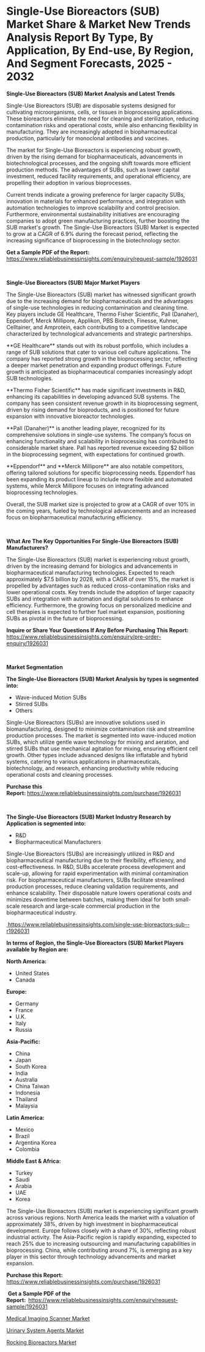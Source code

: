 <p><h1>Single-Use Bioreactors (SUB) Market Share & Market New Trends Analysis Report By Type, By Application, By End-use, By Region, And Segment Forecasts, 2025 - 2032</h1></p><p><strong>Single-Use Bioreactors (SUB) Market Analysis and Latest Trends</strong></p>
<p><p>Single-Use Bioreactors (SUB) are disposable systems designed for cultivating microorganisms, cells, or tissues in bioprocessing applications. These bioreactors eliminate the need for cleaning and sterilization, reducing contamination risks and operational costs, while also enhancing flexibility in manufacturing. They are increasingly adopted in biopharmaceutical production, particularly for monoclonal antibodies and vaccines.</p><p>The market for Single-Use Bioreactors is experiencing robust growth, driven by the rising demand for biopharmaceuticals, advancements in biotechnological processes, and the ongoing shift towards more efficient production methods. The advantages of SUBs, such as lower capital investment, reduced facility requirements, and operational efficiency, are propelling their adoption in various bioprocesses. </p><p>Current trends indicate a growing preference for larger capacity SUBs, innovation in materials for enhanced performance, and integration with automation technologies to improve scalability and control precision. Furthermore, environmental sustainability initiatives are encouraging companies to adopt green manufacturing practices, further boosting the SUB market's growth. The Single-Use Bioreactors (SUB) Market is expected to grow at a CAGR of 6.9% during the forecast period, reflecting the increasing significance of bioprocessing in the biotechnology sector.</p></p>
<p><strong>Get a Sample PDF of the Report:&nbsp;</strong> <a href="https://www.reliablebusinessinsights.com/enquiry/request-sample/1926031?utm_campaign=100&utm_medium=2&utm_source=Github&utm_content=ia&utm_term=15012025&utm_id=single-use-bioreactors-sub">https://www.reliablebusinessinsights.com/enquiry/request-sample/1926031</a></p>
<p>&nbsp;</p>
<p><strong>Single-Use Bioreactors (SUB) Major Market Players</strong></p>
<p><p>The Single-Use Bioreactors (SUB) market has witnessed significant growth due to the increasing demand for biopharmaceuticals and the advantages of single-use technologies in reducing contamination and cleaning time. Key players include GE Healthcare, Thermo Fisher Scientific, Pall (Danaher), Eppendorf, Merck Millipore, Applikon, PBS Biotech, Finesse, Kuhner, Celltainer, and Amprotein, each contributing to a competitive landscape characterized by technological advancements and strategic partnerships.</p><p>**GE Healthcare** stands out with its robust portfolio, which includes a range of SUB solutions that cater to various cell culture applications. The company has reported strong growth in the bioprocessing sector, reflecting a deeper market penetration and expanding product offerings. Future growth is anticipated as biopharmaceutical companies increasingly adopt SUB technologies.</p><p>**Thermo Fisher Scientific** has made significant investments in R&D, enhancing its capabilities in developing advanced SUB systems. The company has seen consistent revenue growth in its bioprocessing segment, driven by rising demand for bioproducts, and is positioned for future expansion with innovative bioreactor technologies.</p><p>**Pall (Danaher)** is another leading player, recognized for its comprehensive solutions in single-use systems. The company’s focus on enhancing functionality and scalability in bioprocessing has contributed to considerable market share. Pall has reported revenue exceeding $2 billion in the bioprocessing segment, with expectations for continued growth.</p><p>**Eppendorf** and **Merck Millipore** are also notable competitors, offering tailored solutions for specific bioprocessing needs. Eppendorf has been expanding its product lineup to include more flexible and automated systems, while Merck Millipore focuses on integrating advanced bioprocessing technologies.</p><p>Overall, the SUB market size is projected to grow at a CAGR of over 10% in the coming years, fueled by technological advancements and an increased focus on biopharmaceutical manufacturing efficiency.</p></p>
<p>&nbsp;</p>
<p><strong>What Are The Key Opportunities For Single-Use Bioreactors (SUB) Manufacturers?</strong></p>
<p><p>The Single-Use Bioreactors (SUB) market is experiencing robust growth, driven by the increasing demand for biologics and advancements in biopharmaceutical manufacturing technologies. Expected to reach approximately $7.5 billion by 2028, with a CAGR of over 15%, the market is propelled by advantages such as reduced cross-contamination risks and lower operational costs. Key trends include the adoption of larger capacity SUBs and integration with automation and digital solutions to enhance efficiency. Furthermore, the growing focus on personalized medicine and cell therapies is expected to further fuel market expansion, positioning SUBs as pivotal in the future of bioprocessing.</p></p>
<p><strong>Inquire or Share Your Questions If Any Before Purchasing This Report:</strong> <a href="https://www.reliablebusinessinsights.com/enquiry/pre-order-enquiry/1926031?utm_campaign=100&utm_medium=2&utm_source=Github&utm_content=ia&utm_term=15012025&utm_id=single-use-bioreactors-sub">https://www.reliablebusinessinsights.com/enquiry/pre-order-enquiry/1926031</a></p>
<p>&nbsp;</p>
<p><strong>Market Segmentation</strong></p>
<p><strong>The Single-Use Bioreactors (SUB) Market Analysis by types is segmented into:</strong></p>
<p><ul><li>Wave-induced Motion SUBs</li><li>Stirred SUBs</li><li>Others</li></ul></p>
<p><p>Single-Use Bioreactors (SUBs) are innovative solutions used in biomanufacturing, designed to minimize contamination risk and streamline production processes. The market is segmented into wave-induced motion SUBs, which utilize gentle wave technology for mixing and aeration, and stirred SUBs that use mechanical agitation for mixing, ensuring efficient cell growth. Other types include advanced designs like inflatable and hybrid systems, catering to various applications in pharmaceuticals, biotechnology, and research, enhancing productivity while reducing operational costs and cleaning processes.</p></p>
<p><strong>Purchase this Report:&nbsp;</strong><a href="https://www.reliablebusinessinsights.com/purchase/1926031?utm_campaign=100&utm_medium=2&utm_source=Github&utm_content=ia&utm_term=15012025&utm_id=single-use-bioreactors-sub">https://www.reliablebusinessinsights.com/purchase/1926031</a></p>
<p>&nbsp;</p>
<p><strong>The Single-Use Bioreactors (SUB) Market Industry Research by Application is segmented into:</strong></p>
<p><ul><li>R&D</li><li>Biopharmaceutical Manufacturers</li></ul></p>
<p><p>Single-Use Bioreactors (SUBs) are increasingly utilized in R&D and biopharmaceutical manufacturing due to their flexibility, efficiency, and cost-effectiveness. In R&D, SUBs accelerate process development and scale-up, allowing for rapid experimentation with minimal contamination risk. For biopharmaceutical manufacturers, SUBs facilitate streamlined production processes, reduce cleaning validation requirements, and enhance scalability. Their disposable nature lowers operational costs and minimizes downtime between batches, making them ideal for both small-scale research and large-scale commercial production in the biopharmaceutical industry.</p></p>
<p><a href="https://www.reliablebusinessinsights.com/single-use-bioreactors-sub--r1926031?utm_campaign=100&utm_medium=2&utm_source=Github&utm_content=ia&utm_term=15012025&utm_id=single-use-bioreactors-sub">&nbsp;https://www.reliablebusinessinsights.com/single-use-bioreactors-sub--r1926031</a></p>
<p><strong>In terms of Region, the Single-Use Bioreactors (SUB) Market Players available by Region are:</strong></p>
<p>
    <p> <strong> North America: </strong>
        <ul>
            <li>United States</li>
            <li>Canada</li>
        </ul>
        </p> 
    <p> <strong> Europe: </strong>
        <ul>
            <li>Germany</li>
            <li>France</li>
            <li>U.K.</li>
            <li>Italy</li>
            <li>Russia</li>
        </ul>
        </p> 
    <p> <strong> Asia-Pacific: </strong>
        <ul>
            <li>China</li>
            <li>Japan</li>
            <li>South Korea</li>
            <li>India</li>
            <li>Australia</li>
            <li>China Taiwan</li>
            <li>Indonesia</li>
            <li>Thailand</li>
            <li>Malaysia</li>
        </ul>
        </p> 
    <p> <strong> Latin America: </strong>
        <ul>
            <li>Mexico</li>
            <li>Brazil</li>
            <li>Argentina Korea</li>
            <li>Colombia</li>
        </ul>
        </p> 
    <p> <strong> Middle East & Africa: </strong>
        <ul>
            <li>Turkey</li>
            <li>Saudi</li>
            <li>Arabia</li>
            <li>UAE</li>
            <li>Korea</li>
        </ul>
    </p>
    </p>
<p><p>The Single-Use Bioreactors (SUB) market is experiencing significant growth across various regions. North America leads the market with a valuation of approximately 38%, driven by high investment in biopharmaceutical development. Europe follows closely with a share of 30%, reflecting robust industrial activity. The Asia-Pacific region is rapidly expanding, expected to reach 25% due to increasing outsourcing and manufacturing capabilities in bioprocessing. China, while contributing around 7%, is emerging as a key player in this sector through technology advancements and market expansion.</p></p>
<p><strong>Purchase this Report: </strong><a href="https://www.reliablebusinessinsights.com/purchase/1926031?utm_campaign=100&utm_medium=2&utm_source=Github&utm_content=ia&utm_term=15012025&utm_id=single-use-bioreactors-sub">https://www.reliablebusinessinsights.com/purchase/1926031</a></p>
<p>&nbsp;<strong>Get a Sample PDF of the Report:&nbsp;&nbsp;</strong><a href="https://www.reliablebusinessinsights.com/enquiry/request-sample/1926031?utm_campaign=100&utm_medium=2&utm_source=Github&utm_content=ia&utm_term=15012025&utm_id=single-use-bioreactors-sub">https://www.reliablebusinessinsights.com/enquiry/request-sample/1926031</a></p>
<p><strong></strong></p>
<p><p><a href="https://github.com/klaassenmackenzie6/Market-Research-Report-List-1/blob/main/medical-imaging-scanner-market.md?utm_campaign=100&utm_medium=2&utm_source=Github&utm_content=ia&utm_term=15012025&utm_id=single-use-bioreactors-sub">Medical Imaging Scanner Market</a></p><p><a href="https://github.com/lvaill871987/Market-Research-Report-List-1/blob/main/urinary-system-agents-market.md?utm_campaign=100&utm_medium=2&utm_source=Github&utm_content=ia&utm_term=15012025&utm_id=single-use-bioreactors-sub">Urinary System Agents Market</a></p><p><a href="https://github.com/tanekacalderon743/Market-Research-Report-List-1/blob/main/rocking-bioreactors-market.md?utm_campaign=100&utm_medium=2&utm_source=Github&utm_content=ia&utm_term=15012025&utm_id=single-use-bioreactors-sub">Rocking Bioreactors Market</a></p></p>